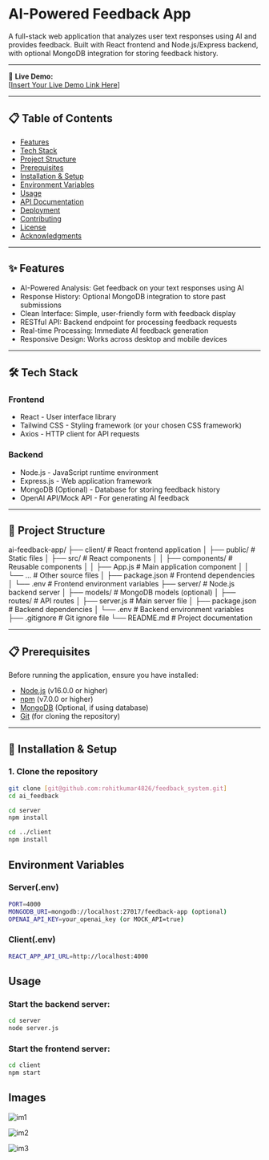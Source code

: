 # AI-Powered Feedback App

A full-stack web application that analyzes user text responses using AI and provides feedback. Built with React frontend and Node.js/Express backend, with optional MongoDB integration for storing feedback history.

---

🚀 **Live Demo:**  
[[Insert Your Live Demo Link Here](https://feedback-system-1-hquk.onrender.com/)]

---

## 📋 Table of Contents

- [Features](#-features)  
- [Tech Stack](#-tech-stack)  
- [Project Structure](#-project-structure)  
- [Prerequisites](#-prerequisites)  
- [Installation & Setup](#-installation--setup)  
- [Environment Variables](#-environment-variables)  
- [Usage](#-usage)  
- [API Documentation](#-api-documentation)  
- [Deployment](#-deployment)  
- [Contributing](#-contributing)  
- [License](#-license)  
- [Acknowledgments](#-acknowledgments)  

---

## ✨ Features

- AI-Powered Analysis: Get feedback on your text responses using AI  
- Response History: Optional MongoDB integration to store past submissions  
- Clean Interface: Simple, user-friendly form with feedback display  
- RESTful API: Backend endpoint for processing feedback requests  
- Real-time Processing: Immediate AI feedback generation  
- Responsive Design: Works across desktop and mobile devices  

---

## 🛠 Tech Stack

### Frontend

- React - User interface library  
- Tailwind CSS - Styling framework (or your chosen CSS framework)  
- Axios - HTTP client for API requests  

### Backend

- Node.js - JavaScript runtime environment  
- Express.js - Web application framework  
- MongoDB (Optional) - Database for storing feedback history  
- OpenAI API/Mock API - For generating AI feedback  

---

## 📁 Project Structure
ai-feedback-app/
├── client/ # React frontend application
│ ├── public/ # Static files
│ ├── src/ # React components
│ │ ├── components/ # Reusable components
│ │ ├── App.js # Main application component
│ │ └── ... # Other source files
│ ├── package.json # Frontend dependencies
│ └── .env # Frontend environment variables
├── server/ # Node.js backend server
│ ├── models/ # MongoDB models (optional)
│ ├── routes/ # API routes
│ ├── server.js # Main server file
│ ├── package.json # Backend dependencies
│ └── .env # Backend environment variables
├── .gitignore # Git ignore file
└── README.md # Project documentation

---

## 📋 Prerequisites

Before running the application, ensure you have installed:

- [Node.js](https://nodejs.org/) (v16.0.0 or higher)  
- [npm](https://www.npmjs.com/) (v7.0.0 or higher)  
- [MongoDB](https://www.mongodb.com/) (Optional, if using database)  
- [Git](https://git-scm.com/) (for cloning the repository)  

---

## 🚀 Installation & Setup

### 1. Clone the repository

```bash
git clone [git@github.com:rohitkumar4826/feedback_system.git]
cd ai_feedback
```
```bash
cd server
npm install
```
```bash
cd ../client
npm install
```

## Environment Variables

### Server(.env)

```bash
PORT=4000
MONGODB_URI=mongodb://localhost:27017/feedback-app (optional)
OPENAI_API_KEY=your_openai_key (or MOCK_API=true)
```

### Client(.env)

```bash
REACT_APP_API_URL=http://localhost:4000
```

## Usage

### Start the backend server:

```bash
cd server
node server.js
```

### Start the frontend server:

```bash
cd client
npm start
```

## Images

![im1](https://github.com/user-attachments/assets/f0105f9e-b5b5-4451-bc26-4f96f35917b2)

![im2](https://github.com/user-attachments/assets/3bbf8111-10e3-4f8b-9282-f1447c6a1301)

![im3](https://github.com/user-attachments/assets/5ccc8bf7-0367-4cf3-b31e-e7f2b12d05fd)
